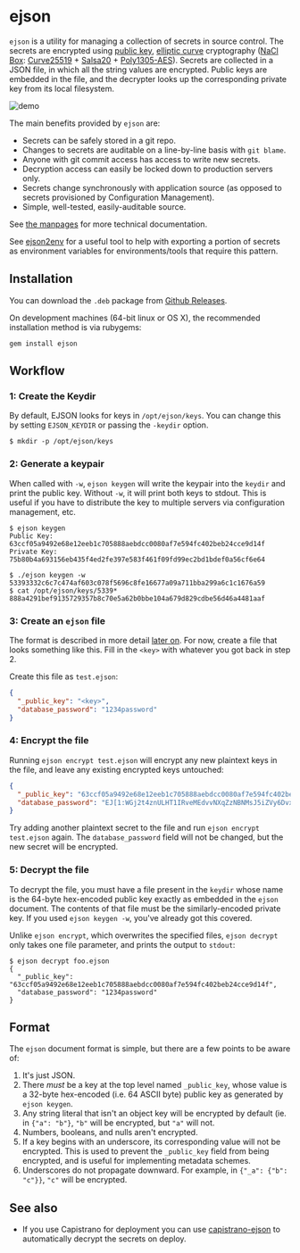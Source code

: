 # ejson

`ejson` is a utility for managing a collection of secrets in source control. The
secrets are encrypted using [public
key](http://en.wikipedia.org/wiki/Public-key_cryptography), [elliptic
curve](http://en.wikipedia.org/wiki/Elliptic_curve_cryptography) cryptography
([NaCl](http://nacl.cr.yp.to/) [Box](http://nacl.cr.yp.to/box.html):
[Curve25519](http://en.wikipedia.org/wiki/Curve25519) +
[Salsa20](http://en.wikipedia.org/wiki/Salsa20) +
[Poly1305-AES](http://en.wikipedia.org/wiki/Poly1305-AES)). Secrets are
collected in a JSON file, in which all the string values are encrypted. Public
keys are embedded in the file, and the decrypter looks up the corresponding
private key from its local filesystem.

![demo](http://burkelibbey.s3.amazonaws.com/ejson-demo.gif)

The main benefits provided by `ejson` are:

* Secrets can be safely stored in a git repo.
* Changes to secrets are auditable on a line-by-line basis with `git blame`.
* Anyone with git commit access has access to write new secrets.
* Decryption access can easily be locked down to production servers only.
* Secrets change synchronously with application source (as opposed to secrets
  provisioned by Configuration Management).
* Simple, well-tested, easily-auditable source.

See [the manpages](https://shopify.github.io/ejson) for more technical documentation.

See [ejson2env](https://github.com/Shopify/ejson2env) for a useful tool to help with exporting
a portion of secrets as environment variables for environments/tools that require this pattern.

## Installation

You can download the `.deb` package from [Github Releases](https://github.com/Shopify/ejson/releases).

On development machines (64-bit linux or OS X), the recommended installation
method is via rubygems:

```
gem install ejson
```

## Workflow

### 1: Create the Keydir

By default, EJSON looks for keys in `/opt/ejson/keys`. You can change this by
setting `EJSON_KEYDIR` or passing the `-keydir` option.

```
$ mkdir -p /opt/ejson/keys
```

### 2: Generate a keypair

When called with `-w`, `ejson keygen` will write the keypair into the `keydir`
and print the public key. Without `-w`, it will print both keys to stdout. This
is useful if you have to distribute the key to multiple servers via
configuration management, etc.

```
$ ejson keygen
Public Key:
63ccf05a9492e68e12eeb1c705888aebdcc0080af7e594fc402beb24cce9d14f
Private Key:
75b80b4a693156eb435f4ed2fe397e583f461f09fd99ec2bd1bdef0a56cf6e64
```

```
$ ./ejson keygen -w
53393332c6c7c474af603c078f5696c8fe16677a09a711bba299a6c1c1676a59
$ cat /opt/ejson/keys/5339*
888a4291bef9135729357b8c70e5a62b0bbe104a679d829cdbe56d46a4481aaf
```

### 3: Create an `ejson` file

The format is described in more detail [later on](#format). For now, create a
file that looks something like this. Fill in the `<key>` with whatever you got
back in step 2.

Create this file as `test.ejson`:

```json
{
  "_public_key": "<key>",
  "database_password": "1234password"
}
```

### 4: Encrypt the file

Running `ejson encrypt test.ejson` will encrypt any new plaintext keys in the
file, and leave any existing encrypted keys untouched:

```json
{
  "_public_key": "63ccf05a9492e68e12eeb1c705888aebdcc0080af7e594fc402beb24cce9d14f",
  "database_password": "EJ[1:WGj2t4znULHT1IRveMEdvvNXqZzNBNMsJ5iZVy6Dvxs=:kA6ekF8ViYR5ZLeSmMXWsdLfWr7wn9qS:fcHQtdt6nqcNOXa97/M278RX6w==]"
}
```

Try adding another plaintext secret to the file and run `ejson encrypt
test.ejson` again. The `database_password` field will not be changed, but the
new secret will be encrypted.

### 5: Decrypt the file

To decrypt the file, you must have a file present in the `keydir` whose name is
the 64-byte hex-encoded public key exactly as embedded in the `ejson` document.
The contents of that file must be the similarly-encoded private key. If you used
`ejson keygen -w`, you've already got this covered.

Unlike `ejson encrypt`, which overwrites the specified files, `ejson decrypt`
only takes one file parameter, and prints the output to `stdout`:

```
$ ejson decrypt foo.ejson
{
  "_public_key": "63ccf05a9492e68e12eeb1c705888aebdcc0080af7e594fc402beb24cce9d14f",
  "database_password": "1234password"
}
```

## Format

The `ejson` document format is simple, but there are a few points to be aware
of:

1. It's just JSON.
2. There *must* be a key at the top level named `_public_key`, whose value is a
   32-byte hex-encoded (i.e. 64 ASCII byte) public key as generated by `ejson
   keygen`.
3. Any string literal that isn't an object key will be encrypted by default (ie.
   in `{"a": "b"}`, `"b"` will be encrypted, but `"a"` will not.
4. Numbers, booleans, and nulls aren't encrypted.
5. If a key begins with an underscore, its corresponding value will not be
   encrypted. This is used to prevent the `_public_key` field from being
   encrypted, and is useful for implementing metadata schemes.
6. Underscores do not propagate downward. For example, in `{"_a": {"b": "c"}}`,
   `"c"` will be encrypted.

## See also

* If you use Capistrano for deployment you can use [capistrano-ejson](https://github.com/Shopify/capistrano-ejson) to automatically decrypt the secrets on deploy.
